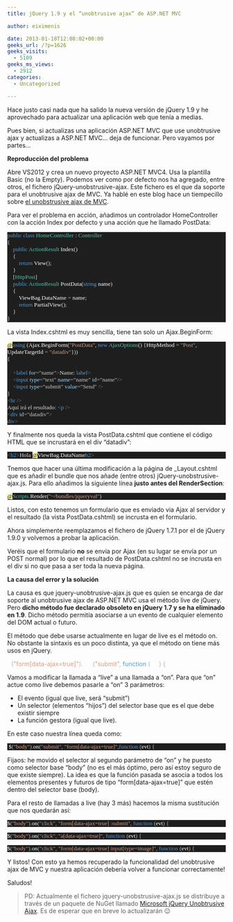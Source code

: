 ```yaml
---
title: jQuery 1.9 y el “unobtrusive ajax” de ASP.NET MVC

author: eiximenis

date: 2013-01-18T12:08:02+00:00
geeks_url: /?p=1626
geeks_visits:
  - 5109
geeks_ms_views:
  - 2912
categories:
  - Uncategorized

---
```

Hace justo casi nada que ha salido la nueva versión de jQuery 1.9 y he aprovechado para actualizar una aplicación web que tenía a medias.

Pues bien, si actualizas una aplicación ASP.NET MVC que use unobtrusive ajax y actualizas a ASP.NET MVC… deja de funcionar. Pero vayamos por partes…

**Reproducción del problema**

Abre VS2012 y crea un nuevo proyecto ASP.NET MVC4. Usa la plantilla Basic (no la Empty). Podemos ver como por defecto nos ha agregado, entre otros, el fichero jQuery-unobstrusive-ajax. Este fichero es el que da soporte para el unobtrusive ajax de MVC. Ya hablé en este blog hace un tiempecillo sobre <a href="http://geeks.ms/blogs/etomas/archive/2010/11/09/unobtrusive-ajax-en-mvc3.aspx" target="_blank" rel="noopener noreferrer">el unobstrusive ajax de MVC</a>. 

Para ver el problema en acción, añadimos un controlador HomeController con la acción Index por defecto y una acción que he llamado PostData:

<div style="font-size: 10pt; font-family: consolas; background: #1e1e1e; color: #dcdcdc">
  <p style="margin: 0px">
    <span style="color: #569cd6">public</span> <span style="color: #569cd6">class</span> <span style="color: #4ec9b0">HomeController</span> : <span style="color: #4ec9b0">Controller</span>
  </p>
  
  <p style="margin: 0px">
    {
  </p>
  
  <p style="margin: 0px">
    &#160;&#160;&#160; <span style="color: #569cd6">public</span> <span style="color: #4ec9b0">ActionResult</span> <span style="color: white">Index</span>()
  </p>
  
  <p style="margin: 0px">
    &#160;&#160;&#160; {
  </p>
  
  <p style="margin: 0px">
    &#160;&#160;&#160;&#160;&#160;&#160;&#160; <span style="color: #569cd6">return</span> <span style="color: white">View</span>();
  </p>
  
  <p style="margin: 0px">
    &#160;&#160;&#160; }
  </p>
  
  <p style="margin: 0px">
    &#160;&#160;&#160; [<span style="color: #4ec9b0">HttpPost</span>]
  </p>
  
  <p style="margin: 0px">
    &#160;&#160;&#160; <span style="color: #569cd6">public</span> <span style="color: #4ec9b0">ActionResult</span> <span style="color: white">PostData</span>(<span style="color: #569cd6">string</span> <span style="color: white">name</span>)
  </p>
  
  <p style="margin: 0px">
    &#160;&#160;&#160; {
  </p>
  
  <p style="margin: 0px">
    &#160;&#160;&#160;&#160;&#160;&#160;&#160; <span style="color: white">ViewBag</span><span style="color: #b4b4b4">.</span><span style="color: white">DataName</span> <span style="color: #b4b4b4">=</span> <span style="color: white">name</span>;
  </p>
  
  <p style="margin: 0px">
    &#160;&#160;&#160;&#160;&#160;&#160;&#160; <span style="color: #569cd6">return</span> <span style="color: white">PartialView</span>();
  </p>
  
  <p style="margin: 0px">
    &#160;&#160;&#160; }
  </p>
  
  <p style="margin: 0px">
    }
  </p></p>
</div>

La vista Index.cshtml es muy sencilla, tiene tan solo un Ajax.BeginForm:

<div style="font-size: 10pt; font-family: consolas; background: #1e1e1e; color: #dcdcdc">
  <p style="margin: 0px">
    <span style="background: #ffffb3; color: black">@</span><span style="color: #569cd6">using</span> (<span style="color: white">Ajax</span><span style="color: #b4b4b4">.</span><span style="color: white">BeginForm</span>(<span style="color: #d69d85">"PostData"</span>, <span style="color: #569cd6">new</span> <span style="color: #4ec9b0">AjaxOptions</span>() {<span style="color: white">HttpMethod</span> <span style="color: #b4b4b4">=</span> <span style="color: #d69d85">"Post"</span>, <span style="color: white">UpdateTargetId</span> <span style="color: #b4b4b4">=</span> <span style="color: #d69d85">"datadiv"</span>}))
  </p>
  
  <p style="margin: 0px">
    {
  </p>
  
  <p style="margin: 0px">
    &#160;
  </p>
  
  <p style="margin: 0px">
    &#160;&#160;&#160; <span style="color: gray"><</span><span style="color: #569cd6">label</span> <span style="color: #9cdcfe">for</span><span style="color: #b4b4b4">=</span><span style="color: #c8c8c8">"name"</span><span style="color: gray">></span>Name: <span style="color: gray"></</span><span style="color: #569cd6">label</span><span style="color: gray">></span>
  </p>
  
  <p style="margin: 0px">
    &#160;&#160;&#160; <span style="color: gray"><</span><span style="color: #569cd6">input</span> <span style="color: #9cdcfe">type</span><span style="color: #b4b4b4">=</span><span style="color: #c8c8c8">"text"</span> <span style="color: #9cdcfe">name</span><span style="color: #b4b4b4">=</span><span style="color: #c8c8c8">"name"</span> <span style="color: #9cdcfe">id</span><span style="color: #b4b4b4">=</span><span style="color: #c8c8c8">"name"</span><span style="color: gray">/></span>
  </p>
  
  <p style="margin: 0px">
    &#160;&#160;&#160; <span style="color: gray"><</span><span style="color: #569cd6">input</span> <span style="color: #9cdcfe">type</span><span style="color: #b4b4b4">=</span><span style="color: #c8c8c8">"submit"</span> <span style="color: #9cdcfe">value</span><span style="color: #b4b4b4">=</span><span style="color: #c8c8c8">"Send"</span> <span style="color: gray">/></span>
  </p>
  
  <p style="margin: 0px">
    }
  </p>
  
  <p style="margin: 0px">
    <span style="color: gray"><</span><span style="color: #569cd6">hr</span> <span style="color: gray">/></span>
  </p>
  
  <p style="margin: 0px">
    Aquí irá el resultado: <span style="color: gray"><</span><span style="color: #569cd6">p</span> <span style="color: gray">/></span>
  </p>
  
  <p style="margin: 0px">
    <span style="color: gray"><</span><span style="color: #569cd6">div</span> <span style="color: #9cdcfe">id</span><span style="color: #b4b4b4">=</span><span style="color: #c8c8c8">"datadiv"</span><span style="color: gray">></span>
  </p>
  
  <p style="margin: 0px">
    <span style="color: gray"></</span><span style="color: #569cd6">div</span><span style="color: gray">></span>
  </p></p>
</div>

Y finalmente nos queda la vista PostData.cshtml que contiene el código HTML que se incrustará en el div “datadiv”:

<div style="font-size: 10pt; font-family: consolas; background: #1e1e1e; color: #dcdcdc">
  <p style="margin: 0px">
    <span style="color: gray"><</span><span style="color: #569cd6">h2</span><span style="color: gray">></span>Hola <span style="background: #ffffb3; color: black">@</span><span style="color: white">ViewBag</span><span style="color: #b4b4b4">.</span><span style="color: white">DataName</span><span style="color: gray"></</span><span style="color: #569cd6">h2</span><span style="color: gray">></span>
  </p></p>
</div>

Tnemos que hacer una última modificación a la página de _Layout.cshtml que es añadir el bundle que nos añade (entre otros) jQuery-unobstrusive-ajax.js. Para ello añadimos la siguiente línea **justo antes del RenderSection**:

<div style="font-size: 10pt; font-family: consolas; background: #1e1e1e; color: #dcdcdc">
  <p style="margin: 0px">
    <span style="background: #ffffb3; color: black">@</span><span style="color: #4ec9b0">Scripts</span><span style="color: #b4b4b4">.</span><span style="color: white">Render</span>(<span style="color: #d69d85">"~/bundles/jqueryval"</span>)
  </p></p>
</div>

Listos, con esto tenemos un formulario que es enviado via Ajax al servidor y el resultado (la vista PostData.cshtml) se incrusta en el formulario.

Ahora simplemente reemplazamos el fichero de jQuery 1.7.1 por el de jQuery 1.9.0 y volvemos a probar la aplicación.

Veréis que el formulario **no** se envía por Ajax (en su lugar se envía por un POST normal) por lo que el resultado de PostData.cshtml no se incrusta en el div si no que pasa a ser toda la nueva página.

**La causa del error y la solución**

La causa es que jquery-unobtrusive-ajax.js que es quien se encarga de dar soporte al unobtrusive ajax de ASP.NET MVC usa el método live de jQuery. Pero **dicho método fue declarado obsoleto en jQuery 1.7 y se ha eliminado en 1.9**. Dicho método permitía asociarse a un evento de cualquier elemento del DOM actual o futuro.

El método que debe usarse actualmente en lugar de live es el método on. No obstante la sintaxis es un poco distinta, ya que el método on tiene más usos en jQuery.

<div st
yle="font-size: 10pt; font-family: consolas; background: #1e1e1e; color: #dcdcdc">
  </p> 
  
  <p style="margin: 0px">
    <span style="color: white">$</span><span style="color: #b4b4b4">(</span><span style="color: #d69d85">"form[data-ajax=true]"</span><span style="color: #b4b4b4">).</span><span style="color: white">live</span><span style="color: #b4b4b4">(</span><span style="color: #d69d85">"submit"</span><span style="color: #b4b4b4">,</span> <span style="color: #569cd6">function</span> <span style="color: #b4b4b4">(</span><span style="color: white">evt</span><span style="color: #b4b4b4">)</span> <span style="color: #b4b4b4">{</span>
  </p></p>
</div>

Vamos a modificar la llamada a “live” a una llamada a “on”. Para que “on” actue como live debemos pasarle a “on” 3 parámetros:

  * El evento (igual que live, será “submit”) 
  * Un selector (elementos “hijos”) del selector base que es el que debe existir siempre 
  * La función gestora (igual que live). 

En este caso nuestra línea queda como:

<div style="font-size: 10pt; font-family: consolas; background: #1e1e1e; color: #dcdcdc">
  <p style="margin: 0px">
    &#160;<span style="color: white">$</span><span style="color: #b4b4b4">(</span><span style="color: #d69d85">"body"</span><span style="color: #b4b4b4">).</span><span style="color: white">on</span><span style="color: #b4b4b4">(</span><span style="color: #d69d85">"submit"</span><span style="color: #b4b4b4">,</span> <span style="color: #d69d85">"form[data-ajax=true]"</span><span style="color: #b4b4b4">,</span><span style="color: #569cd6">function</span> <span style="color: #b4b4b4">(</span><span style="color: white">evt</span><span style="color: #b4b4b4">)</span> <span style="color: #b4b4b4">{</span>
  </p></p>
</div>

Fijaos: he movido el selector al segundo parámetro de “on” y he puesto como selector base “body” (no es el más óptimo, pero así estoy seguro de que existe siempre). La idea es que la función pasada se asocia a todos los elementos presentes y futuros de tipo “form[data-ajax=true]” que estén dentro del selector base (body).

Para el resto de llamadas a live (hay 3 más) hacemos la misma sustitución que nos quedarán así:

<div style="font-size: 10pt; font-family: consolas; background: #1e1e1e; color: #dcdcdc">
  <p style="margin: 0px">
    <span style="color: white">$</span><span style="color: #b4b4b4">(</span><span style="color: #d69d85">"body"</span><span style="color: #b4b4b4">).</span><span style="color: white">on</span><span style="color: #b4b4b4">(</span><span style="color: #d69d85">"click"</span><span style="color: #b4b4b4">,</span> <span style="color: #d69d85">"form[data-ajax=true] :submit"</span><span style="color: #b4b4b4">,</span> <span style="color: #569cd6">function</span> <span style="color: #b4b4b4">(</span><span style="color: white">evt</span><span style="color: #b4b4b4">)</span> <span style="color: #b4b4b4">{</span>
  </p></p>
</div>

<div style="font-size: 10pt; font-family: consolas; background: #1e1e1e; color: #dcdcdc">
  <p style="margin: 0px">
    <span style="color: white">$</span><span style="color: #b4b4b4">(</span><span style="color: #d69d85">"body"</span><span style="color: #b4b4b4">).</span><span style="color: white">on</span><span style="color: #b4b4b4">(</span><span style="color: #d69d85">"click"</span><span style="color: #b4b4b4">,</span> <span style="color: #d69d85">"a[data-ajax=true]"</span><span style="color: #b4b4b4">,</span> <span style="color: #569cd6">function</span> <span style="color: #b4b4b4">(</span><span style="color: white">evt</span><span style="color: #b4b4b4">)</span> <span style="color: #b4b4b4">{</span>
  </p></p>
</div>

<div style="font-size: 10pt; font-family: consolas; background: #1e1e1e; color: #dcdcdc">
  <p style="margin: 0px">
    <span style="color: white">$</span><span style="color: #b4b4b4">(</span><span style="color: #d69d85">"body"</span><span style="color: #b4b4b4">).</span><span style="color: white">on</span><span style="color: #b4b4b4">(</span><span style="color: #d69d85">"click"</span><span style="color: #b4b4b4">,</span> <span style="color: #d69d85">"form[data-ajax=true] input[type=image]"</span><span style="color: #b4b4b4">,</span> <span style="color: #569cd6">function</span> <span style="color: #b4b4b4">(</span><span style="color: white">evt</span><span style="color: #b4b4b4">)</span> <span style="color: #b4b4b4">{</span>
  </p></p>
</div>

Y listos! Con esto ya hemos recuperado la funcionalidad del unobtrusive ajax de MVC y nuestra aplicación debería volver a funcionar correctamente!

Saludos!

> PD: Actualmente el fichero jquery-unobstrusive-ajax.js se distribuye a través de un paquete de NuGet llamado <a href="http://nuget.org/packages/Microsoft.jQuery.Unobtrusive.Ajax" target="_blank" rel="noopener noreferrer">Microsoft jQuery Unobtrusive Ajax</a>. Es de esperar que en breve lo actualizarán 😉